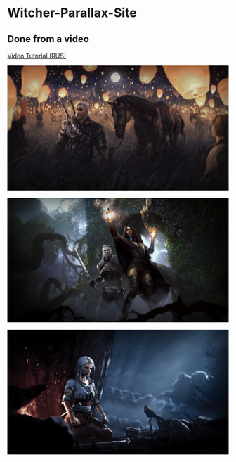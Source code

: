 # Witcher-Parallax-Site

## Done from a video

[Video Tutorial (RUS)](https://www.youtube.com/watch?v=QFq6PiZ1BQ8)

![1st screen](1.png)

![2nd screen](2.png)

![3rd screen](3.png)

